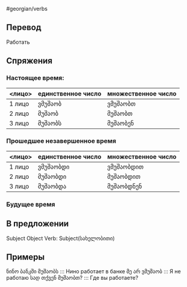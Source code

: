#georgian/verbs
## Перевод
Работать
## Спряжения
### Настоящее время:
<лицо>|единственное число|множественное число
--------|---------------------|------------------------
1 лицо | ვმუშაობ | ვმუშაობთ
2 лицо | მუშაობ | მუშაობთ
3 лицо | მუშაობს | მუშაობენ
### Прошедшее незавершенное время
<лицо>|единственное число|множественное число
--------|---------------------|------------------------
1 лицо | ვმუშაობდი | ვმუშაობდით
2 лицо | მუშაობდი | მუშაობდით
3 лицо | მუშაობდა | მუშაობდნენ
### Будущее время
## В предложении
Subject Object Verb: Subject(სახელობითი) 
## Примеры
ნინო ბანკში მუშაობს ::: Нино работает в банке
მე არ ვმუშაობ ::: Я не работаю
სად თქვენ მუშაობთ? ::: Где вы работаете?

